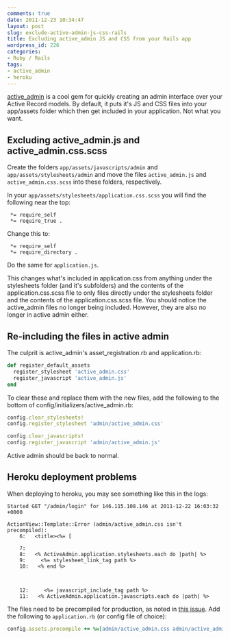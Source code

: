 ```yaml
---
comments: true
date: 2011-12-23 10:34:47
layout: post
slug: exclude-active-admin-js-css-rails
title: Excluding active_admin JS and CSS from your Rails app
wordpress_id: 226
categories:
- Ruby / Rails
tags:
- active_admin
- heroku
---
```


<a href="https://github.com/gregbell/active_admin" target="_blank">active_admin</a> is a cool gem for quickly creating an admin interface over your Active Record models. By default, it puts it's JS and CSS files into your app/assets folder which then get included in your application. Not what you want.

<!--more-->

## Excluding active_admin.js and active_admin.css.scss

Create the folders `app/assets/javascripts/admin` and `app/assets/stylesheets/admin` and move the files `active_admin.js` and `active_admin.css.scss` into these folders, respectively.

In your `app/assets/stylesheets/application.css.scss` you will find the following near the top:

```
 *= require_self
 *= require_true .
```

Change this to:

```
 *= require_self
 *= require_directory .
```

Do the same for `application.js`.

This changes what's included in application.css from anything under the stylesheets folder (and it's subfolders) and the contents of the application.css.scss file to only files directly under the stylesheets folder and the contents of the application.css.scss file. You should notice the active_admin files no longer being included. However, they are also no longer in active admin either.

## Re-including the files in active admin

The culprit is active_admin's asset_registration.rb and application.rb:

```ruby
def register_default_assets
  register_stylesheet 'active_admin.css'
  register_javascript 'active_admin.js'
end
```

To clear these and replace them with the new files, add the following to the bottom of config/initializers/active_admin.rb:

```ruby
config.clear_stylesheets!
config.register_stylesheet 'admin/active_admin.css'

config.clear_javascripts!
config.register_javascript 'admin/active_admin.js'
```

Active admin should be back to normal.

## Heroku deployment problems

When deploying to heroku, you may see something like this in the logs:

```
Started GET "/admin/login" for 146.115.108.146 at 2011-12-22 16:03:32 +0000

ActionView::Template::Error (admin/active_admin.css isn't precompiled):
    6:   <title><%= [

    7: 
    8:   <% ActiveAdmin.application.stylesheets.each do |path| %>
    9:     <%= stylesheet_link_tag path %>
    10:   <% end %>
  


    12:     <%= javascript_include_tag path %>
    11:   <% ActiveAdmin.application.javascripts.each do |path| %>
```

The files need to be precompiled for production, as noted in <a href="https://github.com/gregbell/active_admin/issues/483" target="_blank">this issue</a>. Add the following to `application.rb` (or config file of choice):

```ruby
config.assets.precompile += %w[admin/active_admin.css admin/active_admin.js]
```
